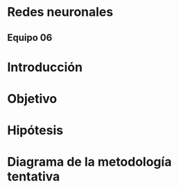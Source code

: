 # Redes neuronales
## Equipo 06


# Introducción



# Objetivo

# Hipótesis

# Diagrama de la metodología tentativa



